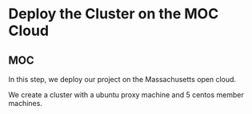 # Deploy the Cluster on the MOC Cloud


## MOC
In this step, we deploy our project on the Massachusetts open cloud.  

We create a cluster with a ubuntu proxy machine and 5 centos member machines.
